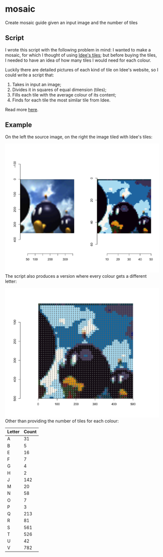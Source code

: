 # mosaic
 Create mosaic guide given an input image and the number of tiles

## Script
I wrote this script with the following problem in mind: I wanted to make a mosaic,
for which I thought of using [Idee's tiles](https://www.idee-shop.com/rico-design-tiffany-mosaiksteine-10x10mm-200g); 
but before buying the tiles, I needed to have an idea of how many tiles I would need for each colour.

Luckily there are detailed pictures of each kind of tile on Idee's website, so I could write a script that:

1. Takes in input an image;
2. Divides it in squares of equal dimension (tiles);
3. Fills each tile with the average colour of its content;
4. Finds for each tile the most similar tile from Idee.

Read more [here](https://naelvis.github.io/refactored-happiness/posts/mosaic/).

## Example

On the left the source image, on the right the image tiled with Idee's tiles:

![](example/output1.png)
The script also produces a version where every colour gets a different letter:

![](example/output2.png)
Other than providing the number of tiles for each colour:

| Letter      | Count |
| ----------- | ----------- |
| A   | 31          |
| B   | 5        |
| E   | 16        |
| F   | 7        |
| G   | 4        |
| H   | 2        |
| J   | 142        |
| M   | 20        |
| N   | 58        |
| O   | 7        |
| P   | 3        |
| Q   | 213        |
| R   | 81        |
| S   | 561        |
| T   | 526        |
| U   | 42        |
| V   | 782        |
